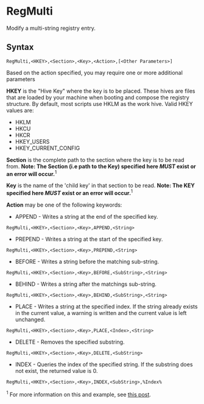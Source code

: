 # RegMulti #

Modify a multi-string registry entry.

## Syntax ##
```
RegMulti,<HKEY>,<Section>,<Key>,<Action>,[<Other Parameters>]
```

Based on the action specified, you may require one or more additional parameters

**HKEY** is the "Hive Key" where the key is to be placed. These hives are files that are loaded by your machine when booting and compose the registry structure. By default, most scripts use HKLM as the work hive.  Valid HKEY values are:
  * HKLM
  * HKCU
  * HKCR
  * HKEY\_USERS
  * HKEY\_CURRENT\_CONFIG

**Section** is the complete path to the section where the key is to be read from. **Note: The Section (i.e path to the Key) specified here _MUST_ exist or an error will occur.**<sup>1</sup>

**Key** is the name of the 'child key' in that section to be read. **Note: The KEY specified here _MUST_ exist or an error will occur.**<sup>1</sup>

**Action** may be one of the following keywords:
  * APPEND - Writes a string at the end of the specified key.
```
RegMulti,<HKEY>,<Section>,<Key>,APPEND,<String>
```

  * PREPEND - Writes a string at the start of the specified key.
```
RegMulti,<HKEY>,<Section>,<Key>,PREPEND,<String>
```

  * BEFORE - Writes a string before the matching sub-string.
```
RegMulti,<HKEY>,<Section>,<Key>,BEFORE,<SubString>,<String>
```

  * BEHIND - Writes a string after the matchings sub-string.
```
RegMulti,<HKEY>,<Section>,<Key>,BEHIND,<SubString>,<String>
```

  * PLACE - Writes a string at the specified index. If the string already exists in the current value, a warning is written and the current value is left unchanged.
```
RegMulti,<HKEY>,<Section>,<Key>,PLACE,<Index>,<String>
```

  * DELETE - Removes the specified substring.
```
RegMulti,<HKEY>,<Section>,<Key>,DELETE,<SubString>
```

  * INDEX - Queries the index of the specified string. If the substring does not exist, the returned value is 0.
```
RegMulti,<HKEY>,<Section>,<Key>,INDEX,<SubString>,%Index%
```

<sup>1</sup> For more information on this and example, see [this post](http://reboot.pro/15891/).